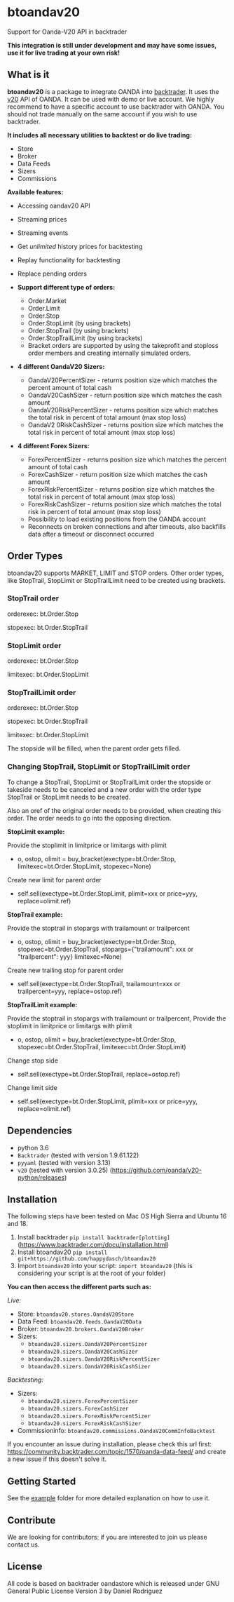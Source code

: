 # btoandav20

Support for Oanda-V20 API in backtrader

**This  integration is still under development and may have some issues, use it for live trading at your own risk!**

## What is it

**btoandav20** is a package to integrate OANDA into [backtrader](https://www.backtrader.com/).
It uses the [v20](http://developer.oanda.com/rest-live-v20/introduction/) API of OANDA. It can be used with demo or live account.
We highly recommend to have a specific account to use backtrader with OANDA. You should not trade manually on the same account if you wish to use backtrader.

**It includes all necessary utilities to backtest or do live trading:**

* Store
* Broker
* Data Feeds
* Sizers
* Commissions

**Available features:**

* Accessing oandav20 API
* Streaming prices
* Streaming events
* Get *unlimited* history prices for backtesting
* Replay functionality for backtesting
* Replace pending orders

* **Support different type of orders:**
  * Order.Market
  * Order.Limit
  * Order.Stop
  * Order.StopLimit (by using brackets)
  * Order.StopTrail (by using brackets)
  * Order.StopTrailLimit (by using brackets)
  * Bracket orders are supported by using the takeprofit and stoploss order members and creating internally simulated orders.

* **4 different OandaV20 Sizers:**
  * OandaV20PercentSizer - returns position size which matches the percent amount of total cash
  * OandaV20CashSizer - return position size which matches the cash amount
  * OandaV20RiskPercentSizer - returns position size which matches the total risk in percent of total amount (max stop loss)
  * OandaV2
  0RiskCashSizer - returns position size which matches the total risk in percent of total amount (max stop loss)

* **4 different Forex Sizers:**
  * ForexPercentSizer - returns position size which matches the percent amount of total cash
  * ForexCashSizer - return position size which matches the cash amount
  * ForexRiskPercentSizer - returns position size which matches the total risk in percent of total amount (max stop loss)
  * ForexRiskCashSizer - returns position size which matches the total risk in percent of total amount (max stop loss)
  * Possibility to load existing positions from the OANDA account
  * Reconnects on broken connections and after timeouts, also backfills data after a timeout or disconnect occurred

## Order Types

btoandav20 supports MARKET, LIMIT and STOP orders. Other order types, like StopTrail, StopLimit or StopTrailLimit need to be created using brackets.

### StopTrail order

orderexec: bt.Order.Stop

stopexec: bt.Order.StopTrail

### StopLimit order

orderexec: bt.Order.Stop

limitexec: bt.Order.StopLimit

### StopTrailLimit order

orderexec: bt.Order.Stop

stopexec: bt.Order.StopTrail

limitexec: bt.Order.StopLimit

The stopside will be filled, when the parent order gets filled.

### Changing StopTrail, StopLimit or StopTrailLimit order

To change a StopTrail, StopLimit or StopTrailLimit order the stopside or takeside needs to be canceled and a new order with the order type StopTrail or StopLimit needs to be created.

Also an oref of the original order needs to be provided, when creating this order.
The order needs to go into the opposing direction.

**StopLimit example:**

Provide the stoplimit in limitprice or limitargs with plimit

* o, ostop, olimit = buy_bracket(exectype=bt.Order.Stop, limitexec=bt.Order.StopLimit, stopexec=None)

Create new limit for parent order

* self.sell(exectype=bt.Order.StopLimit, plimit=xxx or price=yyy, replace=olimit.ref)

**StopTrail example:**

Provide the stoptrail in stopargs with trailamount or trailpercent

* o, ostop, olimit = buy_bracket(exectype=bt.Order.Stop, stopexec=bt.Order.StopTrail, stopargs={"trailamount": xxx or "trailpercent": yyy} limitexec=None)

Create new trailing stop for parent order

* self.sell(exectype=bt.Order.StopTrail, trailamount=xxx or trailpercent=yyy, replace=ostop.ref)

**StopTrailLimit example:**

Provide the stoptrail in stopargs with trailamount or trailpercent,
Provide the stoplimit in limitprice or limitargs with plimit

* o, ostop, olimit = buy_bracket(exectype=bt.Order.Stop, stopexec=bt.Order.StopTrail, limitexec=bt.Order.StopLimit)

Change stop side

* self.sell(exectype=bt.Order.StopTrail, replace=ostop.ref)

Change limit side

* self.sell(exectype=bt.Order.StopLimit, plimit=xxx or price=yyy, replace=olimit.ref)

## Dependencies

* python 3.6
* ``Backtrader`` (tested with version 1.9.61.122)
* ``pyyaml`` (tested with version 3.13)
* ``v20`` (tested with version 3.0.25) (<https://github.com/oanda/v20-python/releases>)

## Installation

The following steps have been tested on Mac OS High Sierra and Ubuntu 16 and 18.

1. Install backtrader ``pip install backtrader[plotting]`` (<https://www.backtrader.com/docu/installation.html>)
2. Install btoandav20 ``pip install git+https://github.com/happydasch/btoandav20``
3. Import ``btoandav20`` into your script: ``import btoandav20`` (this is considering your script is at the root of your folder)

**You can then access the different parts such as:**

*Live:*

* Store: ``btoandav20.stores.OandaV20Store``
* Data Feed: ``btoandav20.feeds.OandaV20Data``
* Broker: ``btoandav20.brokers.OandaV20Broker``
* Sizers:
  * ``btoandav20.sizers.OandaV20PercentSizer``
  * ``btoandav20.sizers.OandaV20CashSizer``
  * ``btoandav20.sizers.OandaV20RiskPercentSizer``
  * ``btoandav20.sizers.OandaV20RiskCashSizer``

*Backtesting:*

* Sizers:
  * ``btoandav20.sizers.ForexPercentSizer``
  * ``btoandav20.sizers.ForexCashSizer``
  * ``btoandav20.sizers.ForexRiskPercentSizer``
  * ``btoandav20.sizers.ForexRiskCashSizer``
* Commissioninfo: ``btoandav20.commissions.OandaV20CommInfoBacktest``

If you encounter an issue during installation, please check this url first: <https://community.backtrader.com/topic/1570/oanda-data-feed/> and create a new issue if this doesn't solve it.

## Getting Started

See the [example](examples/oandav20test) folder for more detailed explanation on how to use it.

## Contribute

We are looking for contributors: if you are interested to join us please contact us.

## License

All code is based on backtrader oandastore which is released under GNU General Public License Version 3 by Daniel Rodriguez
